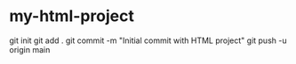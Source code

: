 # my-html-project
git init
git add .
git commit -m "Initial commit with HTML project"
git push -u origin main
